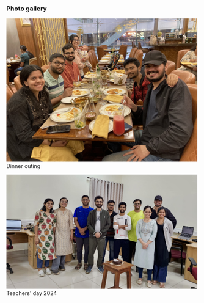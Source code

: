 ### Photo gallery

<img src="imageN/Photo_Galary/dinner-orion.jpeg" width="500"/>  <br/>
Dinner outing

<img src="imageN/Photo_Galary/group-Tday.jpeg" width="500"/>  <br/>
Teachers' day 2024
